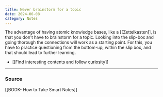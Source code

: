 ```yaml
---
title: Never brainstorm for a topic
date: 2024-06-08
category: Notes
---
```

The advantage of having atomic knowledge bases, like a [[Zettelkasten]], is that you don't have to brainstorm for a topic. Looking into the slip-box and going thorough the connections will work as a starting point. For this, you have to practice questioning from the bottom-up, within the slip box, and that should lead to further learning. 
- [[Find interesting contents and follow curiosity]]

---
### Source
[[BOOK- How to Take Smart Notes]]